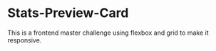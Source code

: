 # Stats-Preview-Card

This is a frontend master challenge using flexbox and grid to make it responsive.
